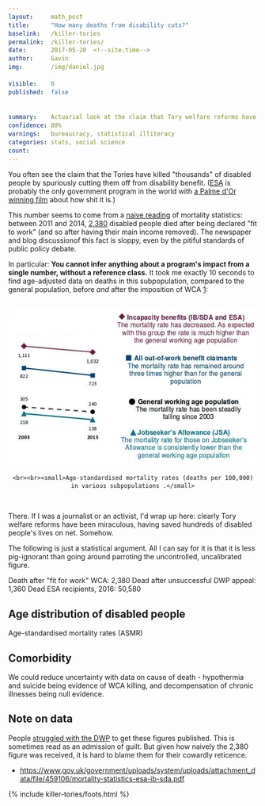 ```yaml
---
layout: 	math_post
title:  	"How many deaths from disability cuts?"
baselink:	/killer-tories
permalink:	/killer-tories/
date:   	2017-05-20  <!--site.time-->
author:		Gavin	
img:		/img/daniel.jpg

visible:	0
published: 	false


summary:	Actuarial look at the claim that Tory welfare reforms have killed thousands of people.
confidence: 80%
warnings: 	bureaucracy, statistical illiteracy
categories: stats, social science
count: 		
---
```



You often see the claim that the Tories have killed "thousands" of disabled people by spuriously cutting them off from disability benefit. ([ESA][esa] is probably the only government program in the world with [a Palme d'Or winning film][blake] about how shit it is.)

This number seems to come from a [naive reading][naive] of mortality statistics: between 2011 and 2014, [2,380][kilodeath] disabled people died after being declared "fit to work" (and so after having their main income removed). The newspaper and blog discussionof this fact is sloppy, even by the pitiful standards of public policy debate.

In particular: **You cannot infer anything about a program's impact from a single number, without a reference class.** It took me exactly 10 seconds to find age-adjusted data on deaths in this subpopulation, compared to the general population, before _and_ after the imposition of WCA <a href="#fn:1" id="fnref:1">1</a>:<br><br>

<div align="center">
	<img src="/img/killer-tories/rates.jpg" />

	<br><br><small>Age-standardised mortality rates (deaths per 100,000) in various subpopulations .</small>
</div><br>


There. If I was a journalist or an activist, I'd wrap up here: clearly Tory welfare reforms have been miraculous, having saved hundreds of disabled people's lives on net. Somehow.

The following is just a statistical argument. All I can say for it is that it is less pig-ignorant than going around parroting the uncontrolled, uncalibrated figure.

Death after "fit for work" WCA: 		2,380 
Dead after unsuccessful DWP appeal:		1,360
Dead ESA recipients, 2016:				50,580




## Age distribution of disabled people

Age-standardised mortality rates (ASMR) 


## Comorbidity


We could reduce uncertainty with data on cause of death - hypothermia and suicide being evidence of WCA killing, and decompensation of chronic illnesses being null evidence.


## Note on data

People [struggled with the DWP][struggle] to get these figures published. This is sometimes read as an admission of guilt. But given how naively the 2,380 figure was received, it is hard to blame them for their cowardly reticence.


* https://www.gov.uk/government/uploads/system/uploads/attachment_data/file/459106/mortality-statistics-esa-ib-sda.pdf


[esa]: https://en.wikipedia.org/wiki/Employment_and_Support_Allowance
[naive]: https://www.theguardian.com/society/2015/aug/27/thousands-died-after-fit-for-work-assessment-dwp-figures
[kilodeath]: https://www.gov.uk/government/statistics/mortality-statistics-esa-ib-and-sda-claimants
[blake]: https://en.wikipedia.org/wiki/I,_Daniel_Blake
[public]: https://stat-xplore.dwp.gov.uk/webapi/jsf/login.xhtml
[struggle]: https://ico.org.uk/media/action-weve-taken/decision-notices/2015/1424160/fs_50557638.pdf 




{%  include killer-tories/foots.html %}